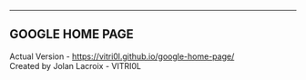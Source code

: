 ***
## GOOGLE HOME PAGE

Actual Version - https://vitri0l.github.io/google-home-page/<br>
Created by Jolan Lacroix - VITRI0L